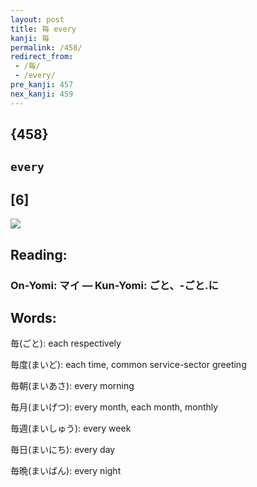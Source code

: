 ```yaml
---
layout: post
title: 毎 every
kanji: 毎
permalink: /458/
redirect_from:
 - /毎/
 - /every/
pre_kanji: 457
nex_kanji: 459
---
```


## {458}

## `every`

## [6]

<div class="stroke"><img src="E6AF8E.png" /></div>

## Reading:

### On-Yomi: マイ &mdash; Kun-Yomi: ごと、-ごと.に

## Words:

毎(ごと): each respectively

毎度(まいど): each time, common service-sector greeting

毎朝(まいあさ): every morning

毎月(まいげつ): every month, each month, monthly

毎週(まいしゅう): every week

毎日(まいにち): every day

毎晩(まいばん): every night
